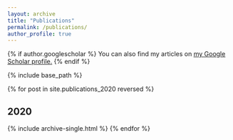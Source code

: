 ```yaml
---
layout: archive
title: "Publications"
permalink: /publications/
author_profile: true
---
```


{% if author.googlescholar %}
  You can also find my articles on <u><a href="{{author.googlescholar}}">my Google Scholar profile</a>.</u>
{% endif %}

{% include base_path %}

{% for post in site.publications_2020 reversed %}
  <h2 itemprop="headline">2020</h2>
  {% include archive-single.html %}
{% endfor %}



